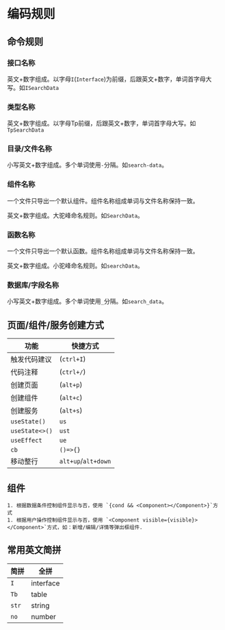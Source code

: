 # 编码规则

## 命令规则

### 接口名称

英文+数字组成。以字母`I`(`Interface`)为前缀，后跟英文+数字，单词首字母大写。如`ISearchData`

### 类型名称

英文+数字组成。以字母Tp前缀，后跟英文+数字，单词首字母大写。如`TpSearchData`

### 目录/文件名称

小写英文+数字组成。多个单词使用`-`分隔。如`search-data`。

### 组件名称

一个文件只导出一个默认组件。组件名称组成单词与文件名称保持一致。

英文+数字组成。大驼峰命名规则。如`SearchData`。

### 函数名称

一个文件只导出一个默认函数。组件名称组成单词与文件名称保持一致。

英文+数字组成。小驼峰命名规则。如`searchData`。

### 数据库/字段名称

小写英文+数字组成。多个单词使用`_`分隔。如`search_data`。

## 页面/组件/服务创建方式

   功能   | 快捷方式
-----------|-----------
触发代码建议 | (`ctrl+I`)
代码注释    | (`ctrl+/`)
创建页面    | (`alt+p`)
创建组件    | (`alt+c`)
创建服务    | (`alt+s`)
`useState()`|`us`
`useState<>()`|`ust`
`useEffect`|`ue`
`cb`|`()=>{}`
移动整行|`alt+up`/`alt+down`

## 组件

	1. 根据数据条件控制组件显示与否，使用 `{cond && <Component></Component>}`方式
	1. 根据用户操作控制组件显示与否，使用 `<Component visible={visible}></Component>`方式，如：新增/编辑/详情等弹出框组件.

## 常用英文简拼

简拼|全拼
---|---
`I`|interface
`Tb`|table
`str`|string
`no`|number

